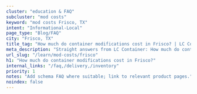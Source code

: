 ```yaml
---
cluster: "education & FAQ"
subcluster: "mod costs"
keyword: "mod costs Frisco, TX"
intent: "Informational-Local"
page_type: "Blog/FAQ"
city: "Frisco, TX"
title_tag: "How much do container modifications cost in Frisco? | LC Container"
meta_description: "Straight answers from LC Container: How much do container modifications cost in Frisco?. Local expertise Since 2003."
url_slug: "/learn/mod-costs/frisco"
h1: "How much do container modifications cost in Frisco?"
internal_links: "/faq,/delivery,/inventory"
priority: 1
notes: "Add schema FAQ where suitable; link to relevant product pages."
noindex: false
---
```


<!-- TODO: Add unique city/inventory copy, images, and internal links here. -->
